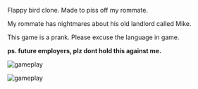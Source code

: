 Flappy bird clone. Made to piss off my rommate.

My rommate has nightmares about his old landlord called Mike.

This game is a prank. Please excuse the language in game.

**ps. future employers, plz dont hold this against me.**

![gameplay](http://s9.postimg.org/4gb79wk9r/Screen_Shot_2015_03_05_at_10_06_04_PM.png "gameplay")

![gameplay](http://s3.postimg.org/6mio4fctf/Screen_Shot_2015_03_05_at_10_06_24_PM.png "gameplay")